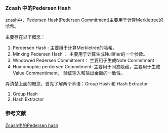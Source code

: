 ### Zcash 中的Pedersen Hash

zcash中，Pedersen Hash(Pedersen Commitment)主要用于计算Merkletree的哈希。

主要存在以下概念：

1. Perdersen  Hash : 主要用于计算Merkletree的哈希。
2. Minxing Pedersen Hash ： 主要用于计算生成Nullifier的一个参数。
3. Windowed Pedersen Commitment： 主要用于生成Note Commitment
4. Homomophic perdersen Commitment: 主要用于同态隐藏，主要用于生成Value Commentiment， 验证输入和输出金额的一致性。

弄清楚上面的概念，首先了解两个术语：Group Hash 和 Hash Extractor

1. Group Hash
2. Hash Extractor



### 参考文献

[Zcash中的Pedersen hash](https://www.chainnews.com/articles/179526099055.htm)

